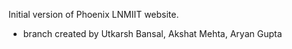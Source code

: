 Initial version of Phoenix LNMIIT website. 
- branch created by Utkarsh Bansal, Akshat Mehta, Aryan Gupta 
